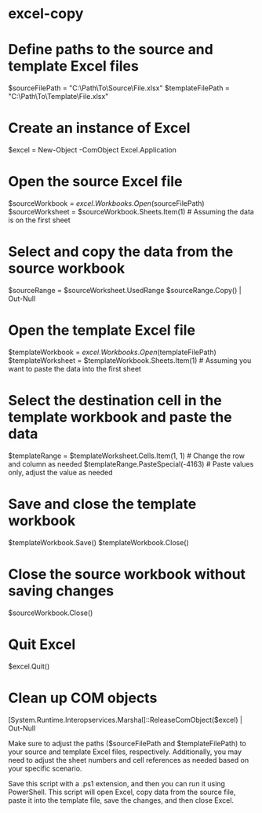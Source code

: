 # excel-copy

# Define paths to the source and template Excel files
$sourceFilePath = "C:\Path\To\Source\File.xlsx"
$templateFilePath = "C:\Path\To\Template\File.xlsx"

# Create an instance of Excel
$excel = New-Object -ComObject Excel.Application

# Open the source Excel file
$sourceWorkbook = $excel.Workbooks.Open($sourceFilePath)
$sourceWorksheet = $sourceWorkbook.Sheets.Item(1) # Assuming the data is on the first sheet

# Select and copy the data from the source workbook
$sourceRange = $sourceWorksheet.UsedRange
$sourceRange.Copy() | Out-Null

# Open the template Excel file
$templateWorkbook = $excel.Workbooks.Open($templateFilePath)
$templateWorksheet = $templateWorkbook.Sheets.Item(1) # Assuming you want to paste the data into the first sheet

# Select the destination cell in the template workbook and paste the data
$templateRange = $templateWorksheet.Cells.Item(1, 1) # Change the row and column as needed
$templateRange.PasteSpecial(-4163) # Paste values only, adjust the value as needed

# Save and close the template workbook
$templateWorkbook.Save()
$templateWorkbook.Close()

# Close the source workbook without saving changes
$sourceWorkbook.Close()

# Quit Excel
$excel.Quit()

# Clean up COM objects
[System.Runtime.Interopservices.Marshal]::ReleaseComObject($excel) | Out-Null



Make sure to adjust the paths ($sourceFilePath and $templateFilePath) to your source and template Excel files, respectively. Additionally, you may need to adjust the sheet numbers and cell references as needed based on your specific scenario.

Save this script with a .ps1 extension, and then you can run it using PowerShell. This script will open Excel, copy data from the source file, paste it into the template file, save the changes, and then close Excel.
